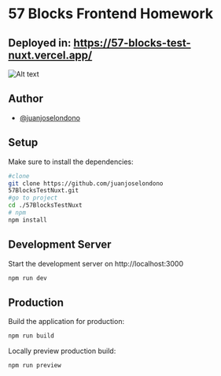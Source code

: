 # 57 Blocks Frontend Homework
## Deployed in: https://57-blocks-test-nuxt.vercel.app/
<img
  src="https://firebasestorage.googleapis.com/v0/b/website-5e86c.appspot.com/o/Screenshot%20from%202023-02-06%2001-42-58.png?alt=media&token=a2a32b31-7fa8-4d9c-8d73-6c1a95bed665"
  alt="Alt text"
  style="display: inline-block; margin: 0 auto; max-width: 300px">

## Author

- [@juanjoselondono](https://github.com/juanjoselondono)

## Setup

Make sure to install the dependencies:

```bash
#clone 
git clone https://github.com/juanjoselondono
57BlocksTestNuxt.git 
#go to project
cd ./57BlocksTestNuxt
# npm
npm install
```

## Development Server

Start the development server on http://localhost:3000

```bash
npm run dev
```

## Production

Build the application for production:

```bash
npm run build
```

Locally preview production build:

```bash
npm run preview
```